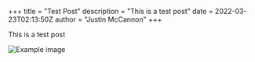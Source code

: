 +++
title = "Test Post"
description = "This is a test post"
date = 2022-03-23T02:13:50Z
author = "Justin McCannon"
+++

This is a test post

![Example image](/images/images.jfif)